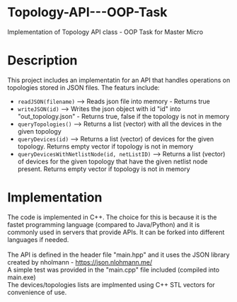 # Topology-API---OOP-Task
Implementation of Topology API class - OOP Task for Master Micro

# Description
This project includes an implementatin for an API that handles operations on topologies stored in JSON files. The featurs include:
- `readJSON(filename)` --> Reads json file into memory - Returns true
- `writeJSON(id)` --> Writes the json object with id "id" into "out_topology.json" - Returns true, false if the topology is not in memory
- `queryTopologies()` --> Returns a list (vector) with all the devices in the given topology
- `queryDevices(id)` --> Returns a list (vector) of devices for the given topology. Returns empty vector if topology is not in memory
- `queryDevicesWithNetlistNode(id, netListID)` --> Returns a list (vector) of devices for the given topology that have the given netlist node present. Returns empty vector if topology is not in memory

# Implementation
The code is implemented in C++. The choice for this is because it is the fastet programming language (compared to Java/Python) and it is commonly used in servers that provide APIs. It can be forked into different languages if needed.<br><br>
The API is defined in the header file "main.hpp" and it uses the JSON library created by nholmann - https://json.nlohmann.me/ <br>
A simple test was provided in the "main.cpp" file included (compiled into main.exe)<br>
The devices/topologies lists are implmented using C++ STL vectors for convenience of use.
